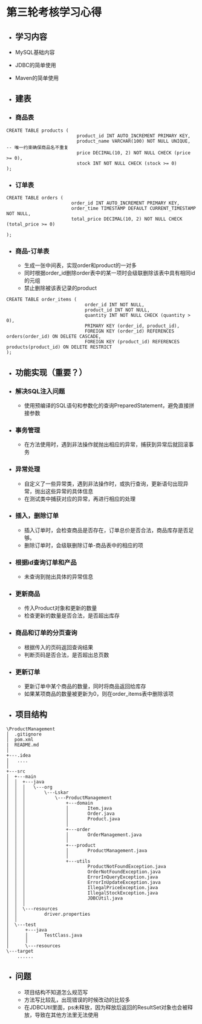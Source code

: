 # **第三轮考核学习心得**



- ## 学习内容


- MySQL基础内容

- JDBC的简单使用

- Maven的简单使用

- ## 建表



- ### 商品表

```mysql
CREATE TABLE products (
                          product_id INT AUTO_INCREMENT PRIMARY KEY,
                          product_name VARCHAR(100) NOT NULL UNIQUE,  -- 唯一约束确保商品名不重复
                          price DECIMAL(10, 2) NOT NULL CHECK (price >= 0),
                          stock INT NOT NULL CHECK (stock >= 0)
);
```

- ### 订单表

```mysql
CREATE TABLE orders (
                        order_id INT AUTO_INCREMENT PRIMARY KEY,
                        order_time TIMESTAMP DEFAULT CURRENT_TIMESTAMP NOT NULL,
                        total_price DECIMAL(10, 2) NOT NULL CHECK (total_price >= 0)

);
```

- ### 商品-订单表

  - 生成一张中间表，实现order和product的一对多
  - 同时根据order_id删除order表中的某一项时会级联删除该表中具有相同id的元组
  - 禁止删除被该表记录的product

```mysql
CREATE TABLE order_items (
                             order_id INT NOT NULL,
                             product_id INT NOT NULL,
                             quantity INT NOT NULL CHECK (quantity > 0),
                             PRIMARY KEY (order_id, product_id),
                             FOREIGN KEY (order_id) REFERENCES orders(order_id) ON DELETE CASCADE,
                             FOREIGN KEY (product_id) REFERENCES products(product_id) ON DELETE RESTRICT
);
```

- ## 功能实现（重要？）


- ### 解决SQL注入问题
  - 使用预编译的SQL语句和参数化的查询PreparedStatement，避免直接拼接参数

- ### 事务管理
  - 在方法使用时，遇到非法操作就抛出相应的异常，捕获到异常后就回滚事务

- ### 异常处理
  - 自定义了一些异常类，遇到非法操作时，或执行查询，更新语句出现异常，抛出这些异常的具体信息
  - 在测试类中捕获对应的异常，再进行相应的处理

- ### 插入，删除订单
  - 插入订单时，会检查商品是否存在，订单总价是否合法，商品库存是否足够。
  - 删除订单时，会级联删除订单-商品表中的相应的项

- ### 根据id查询订单和产品
  - 未查询到抛出具体的异常信息

- ### 更新商品
  - 传入Product对象和更新的数量
  - 检查更新的数量是否合法，是否超出库存

- ### 商品和订单的分页查询
  - 根据传入的页码返回查询结果
  - 判断页码是否合法，是否超出总页数

- ### 更新订单
  - 更新订单中某个商品的数量，同时将商品返回给库存
  - 如果某项商品的数量被更新为0，则在order_items表中删除该项

- ## 项目结构

```
\ProductManagement
│  .gitignore
│  pom.xml
|  README.md
│  
+---.idea
│   ....
│      
+---src
│  +---main
│  │  +---java
│  │  │   \---org
│  │  │       \---Lskar
│  │  │           \---ProductManagement
│  │  │               +---domain
│  │  │               │       Item.java
│  │  │               │       Order.java
│  │  │               │       Product.java
│  │  │               │      
│  │  │               +---order
│  │  │               │       OrderManagement.java
│  │  │               │      
│  │  │               +---product
│  │  │               │       ProductManagement.java
│  │  │               │      
│  │  │               +---utils
│  │  │                       ProductNotFoundException.java
│  │  │                       OrderNotFoundException.java
│  │  │                       ErrorInQueryException.java
│  │  │                       ErrorInUpdateException.java
│  │  │                       IllegalPriceException.java
│  │  │                       IllegalStockException.java
│  │  │                       JDBCUtil.java
│  │  │                      
│  │  \---resources
│  │          driver.properties
│  │          
│  \---test
│      +---java
│      │      TestClass.java
│      │      
│      \---resources
\---target
    ......
```

- ## 问题
  - 项目结构不知道怎么规范写
  - 方法写比较乱，出现错误的时候改动的比较多
  - 在JDBCUtil里面，ps未释放，因为释放后返回的ResultSet对象也会被释放，导致在其他方法里无法使用







